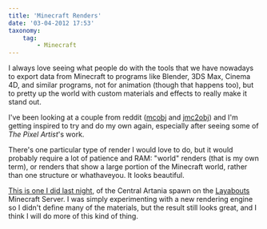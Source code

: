 ```yaml
---
title: 'Minecraft Renders'
date: '03-04-2012 17:53'
taxonomy:
    tag:
        - Minecraft
---
```


I always love seeing what people do with the tools that we have nowadays to export data from Minecraft to programs like Blender, 3DS Max, Cinema 4D, and similar programs, not for animation (though that happens too), but to pretty up the world with custom materials and effects to really make it stand out.

I've been looking at a couple from reddit ([mcobj](http://www.reddit.com/r/mcobj) and [jmc2obj](http://www.reddit.com/r/jmc2obj)) and I'm getting inspired to try and do my own again, especially after seeing some of *The Pixel Artist*'s work.

There's one particular type of render I would love to do, but it would probably require a lot of patience and RAM: "world" renders (that is my own term), or renders that show a large portion of the Minecraft world, rather than one structure or whathaveyou. It looks beautiful.

[This is one I did last night](http://db.tt/g4PUTGDS), of the Central Artania spawn on the [Layabouts](http://www.wearethelayabouts.com/) Minecraft Server. I was simply experimenting with a new rendering engine so I didn't define many of the materials, but the result still looks great, and I think I will do more of this kind of thing.